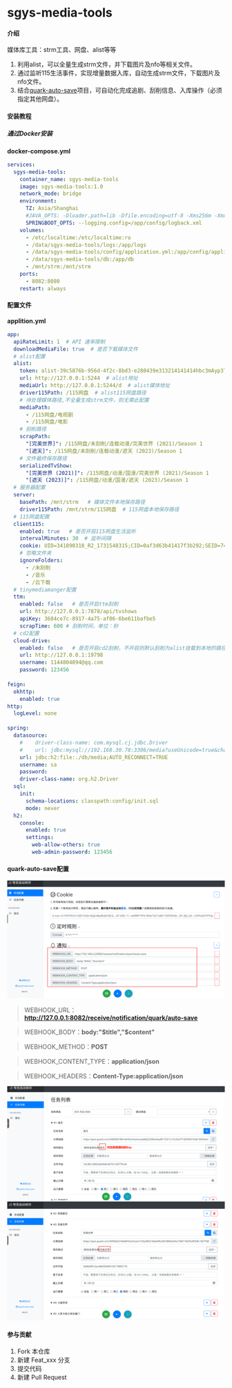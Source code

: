 # sgys-media-tools

#### 介绍
媒体库工具：strm工具、网盘、alist等等
1. 利用alist，可以全量生成strm文件，并下载图片及nfo等相关文件。
2. 通过监听115生活事件，实现增量数据入库，自动生成strm文件，下载图片及nfo文件。
3. 结合[quark-auto-save](https://github.com/Cp0204/quark-auto-save)项目，可自动化完成追剧、刮削信息、入库操作（必须指定其他网盘）。

#### 安装教程
##### 通过Docker安装
**docker-compose.yml**

```yml
services:
  sgys-media-tools:
    container_name: sgys-media-tools
    image: sgys-media-tools:1.0
    network_mode: bridge 
    environment:
      TZ: Asia/Shanghai
      #JAVA_OPTS: -Dloader.path=lib -Dfile.encoding=utf-8 -Xms256m -Xmx256m -Xss256k -XX:MetaspaceSize=64m -XX:+UseG1GC -XX:MaxGCPauseMillis=100 -XX:+AlwaysPreTouch -XX:-OmitStackTraceInFastThrow #Docerfile中有默认配置，可在此处选择覆盖
      SPRINGBOOT_OPTS: --logging.config=/app/config/logback.xml
    volumes:
      - /etc/localtime:/etc/localtime:ro
      - /data/sgys-media-tools/logs:/app/logs
      - /data/sgys-media-tools/config/application.yml:/app/config/application.yml
      - /data/sgys-media-tools/db:/app/db
      - /mnt/strm:/mnt/strm
    ports:
      - 8082:8080
    restart: always

```
#### 配置文件
**applition.yml**
```yml
app:
  apiRateLimit: 1  # API 速率限制
  downloadMediaFile: true  # 是否下载媒体文件
  # alist配置
  alist:
    token: alist-39c5876b-956d-4f2c-8bd3-e280439e313214141414hbc3mAyp3l7sb8AlTkT  # alist token
    url: http://127.0.0.1:5244  # alist地址
    mediaUrl: http://127.0.0.1:5244/d  # alist媒体地址
    driver115Path: /115网盘  # alist115网盘路径
    # 待处理媒体路径,不全量生成strm文件，则无需此配置
    mediaPath:
      - /115网盘/电视剧
      - /115网盘/电影
    # 刮削路径
    scrapPath:
      "[完美世界]": /115网盘/未刮削/连载动漫/完美世界 (2021)/Season 1
      "[遮天]": /115网盘/未刮削/连载动漫/遮天 (2023)/Season 1
    # 文件最终保存路径
    serializedTvShow:
      "[完美世界 (2021)]": /115网盘/动漫/国漫/完美世界 (2021)/Season 1
      "[遮天 (2023)]": /115网盘/动漫/国漫/遮天 (2023)/Season 1
  # 服务器配置
  server:
    basePath: /mnt/strm   # 媒体文件本地保存路径
    driver115Path: /mnt/strm/115网盘  # 115网盘本地保存路径
  # 115网盘配置
  client115:
    enabled: true   # 是否开启115网盘生活监听
    intervalMinutes: 30  # 监听间隔
    cookie: UID=341890318_R2_1731548315;CID=0af3d63b41417f3b292;SEID=7456fe87bf1a4214140d5f3b7f2360682f6ab8e5b965231ce10942141751c7
    # 忽略文件夹
    ignoreFolders:
      - /未刮削
      - /音乐
      - /云下载
  # tinymediamanger配置
  ttm:
    enabled: false   # 是否开启ttm刮削
    url: http://127.0.0.1:7878/api/tvshows
    apiKey: 3684ce7c-8917-4a75-af06-6be611bafbe5
    scrapTime: 600 # 刮削时间，单位：秒
  # cd2配置
  cloud-drive:
    enabled: false   # 是否开启cd2刮削，不开启则默认刮削为alist挂载到本地的路径（通过ttm刮削alist挂载的115可能会有垃圾文件未删除，强迫症建议打开cd2，不在意的话关闭即可）
    url: http://127.0.0.1:19798
    username: 1144804894@qq.com
    password: 123456

feign:
  okhttp:
    enabled: true
http:
  logLevel: none

spring:
  datasource:
    #    driver-class-name: com.mysql.cj.jdbc.Driver
    #    url: jdbc:mysql://192.168.30.78:3306/media?useUnicode=true&characterEncoding=utf-8&useSSL=false&serverTimezone=Asia/Shanghai
    url: jdbc:h2:file:./db/media;AUTO_RECONNECT=TRUE
    username: sa
    password:
    driver-class-name: org.h2.Driver
  sql:
    init:
      schema-locations: classpath:config/init.sql
      mode: never
  h2:
    console:
      enabled: true
      settings:
        web-allow-others: true
        web-admin-password: 123456
```

#### quark-auto-save配置
![quark-auto-save](./img/quark-auto-save.png)
> WEBHOOK_URL：**http://127.0.0.1:8082/receive/notification/quark/auto-save**

> WEBHOOK_BODY：**body:"\$title","\$content"**

> WEBHOOK_METHOD：**POST**

> WEBHOOK_CONTENT_TYPE：**application/json**

> WEBHOOK_HEADERS：**Content-Type:application/json**

![任务配置1](./img/任务配置1.png)
![任务配置2](./img/任务配置2.png)

#### 参与贡献

1.  Fork 本仓库
2.  新建 Feat_xxx 分支
3.  提交代码
4.  新建 Pull Request
